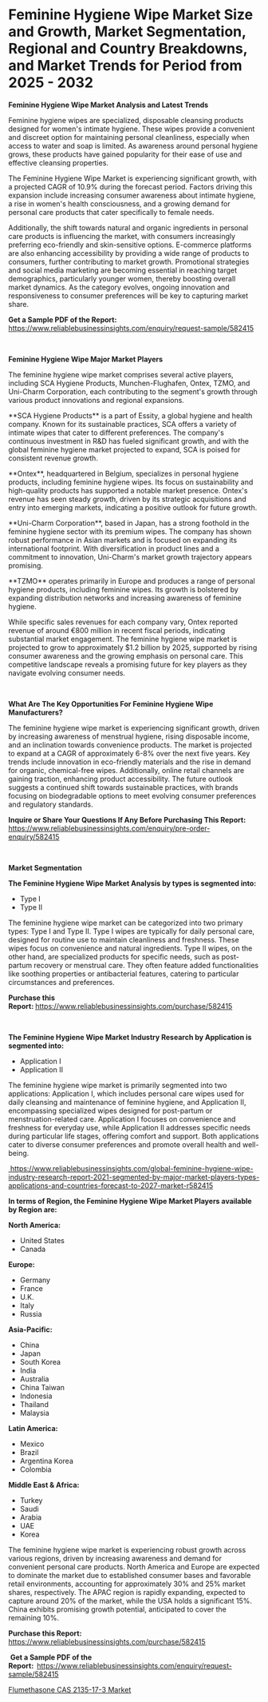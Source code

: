 <p><h1>Feminine Hygiene Wipe Market Size and Growth, Market Segmentation, Regional and Country Breakdowns, and Market Trends for Period from 2025 -  2032</h1></p><p><strong>Feminine Hygiene Wipe Market Analysis and Latest Trends</strong></p>
<p><p>Feminine hygiene wipes are specialized, disposable cleansing products designed for women's intimate hygiene. These wipes provide a convenient and discreet option for maintaining personal cleanliness, especially when access to water and soap is limited. As awareness around personal hygiene grows, these products have gained popularity for their ease of use and effective cleansing properties.</p><p>The Feminine Hygiene Wipe Market is experiencing significant growth, with a projected CAGR of 10.9% during the forecast period. Factors driving this expansion include increasing consumer awareness about intimate hygiene, a rise in women's health consciousness, and a growing demand for personal care products that cater specifically to female needs. </p><p>Additionally, the shift towards natural and organic ingredients in personal care products is influencing the market, with consumers increasingly preferring eco-friendly and skin-sensitive options. E-commerce platforms are also enhancing accessibility by providing a wide range of products to consumers, further contributing to market growth. Promotional strategies and social media marketing are becoming essential in reaching target demographics, particularly younger women, thereby boosting overall market dynamics. As the category evolves, ongoing innovation and responsiveness to consumer preferences will be key to capturing market share.</p></p>
<p><strong>Get a Sample PDF of the Report:&nbsp;</strong> <a href="https://www.reliablebusinessinsights.com/enquiry/request-sample/582415?utm_campaign=2290&utm_medium=2&utm_source=Github&utm_content=ia&utm_term=23032025&utm_id=feminine-hygiene-wipe">https://www.reliablebusinessinsights.com/enquiry/request-sample/582415</a></p>
<p>&nbsp;</p>
<p><strong>Feminine Hygiene Wipe Major Market Players</strong></p>
<p><p>The feminine hygiene wipe market comprises several active players, including SCA Hygiene Products, Munchen-Flughafen, Ontex, TZMO, and Uni-Charm Corporation, each contributing to the segment's growth through various product innovations and regional expansions.</p><p>**SCA Hygiene Products** is a part of Essity, a global hygiene and health company. Known for its sustainable practices, SCA offers a variety of intimate wipes that cater to different preferences. The company's continuous investment in R&D has fueled significant growth, and with the global feminine hygiene market projected to expand, SCA is poised for consistent revenue growth.</p><p>**Ontex**, headquartered in Belgium, specializes in personal hygiene products, including feminine hygiene wipes. Its focus on sustainability and high-quality products has supported a notable market presence. Ontex's revenue has seen steady growth, driven by its strategic acquisitions and entry into emerging markets, indicating a positive outlook for future growth.</p><p>**Uni-Charm Corporation**, based in Japan, has a strong foothold in the feminine hygiene sector with its premium wipes. The company has shown robust performance in Asian markets and is focused on expanding its international footprint. With diversification in product lines and a commitment to innovation, Uni-Charm's market growth trajectory appears promising.</p><p>**TZMO** operates primarily in Europe and produces a range of personal hygiene products, including feminine wipes. Its growth is bolstered by expanding distribution networks and increasing awareness of feminine hygiene. </p><p>While specific sales revenues for each company vary, Ontex reported revenue of around €800 million in recent fiscal periods, indicating substantial market engagement. The feminine hygiene wipe market is projected to grow to approximately $1.2 billion by 2025, supported by rising consumer awareness and the growing emphasis on personal care. This competitive landscape reveals a promising future for key players as they navigate evolving consumer needs.</p></p>
<p>&nbsp;</p>
<p><strong>What Are The Key Opportunities For Feminine Hygiene Wipe Manufacturers?</strong></p>
<p><p>The feminine hygiene wipe market is experiencing significant growth, driven by increasing awareness of menstrual hygiene, rising disposable income, and an inclination towards convenience products. The market is projected to expand at a CAGR of approximately 6-8% over the next five years. Key trends include innovation in eco-friendly materials and the rise in demand for organic, chemical-free wipes. Additionally, online retail channels are gaining traction, enhancing product accessibility. The future outlook suggests a continued shift towards sustainable practices, with brands focusing on biodegradable options to meet evolving consumer preferences and regulatory standards.</p></p>
<p><strong>Inquire or Share Your Questions If Any Before Purchasing This Report:</strong> <a href="https://www.reliablebusinessinsights.com/enquiry/pre-order-enquiry/582415?utm_campaign=2290&utm_medium=2&utm_source=Github&utm_content=ia&utm_term=23032025&utm_id=feminine-hygiene-wipe">https://www.reliablebusinessinsights.com/enquiry/pre-order-enquiry/582415</a></p>
<p>&nbsp;</p>
<p><strong>Market Segmentation</strong></p>
<p><strong>The Feminine Hygiene Wipe Market Analysis by types is segmented into:</strong></p>
<p><ul><li>Type I</li><li>Type II</li></ul></p>
<p><p>The feminine hygiene wipe market can be categorized into two primary types: Type I and Type II. Type I wipes are typically for daily personal care, designed for routine use to maintain cleanliness and freshness. These wipes focus on convenience and natural ingredients. Type II wipes, on the other hand, are specialized products for specific needs, such as post-partum recovery or menstrual care. They often feature added functionalities like soothing properties or antibacterial features, catering to particular circumstances and preferences.</p></p>
<p><strong>Purchase this Report:&nbsp;</strong><a href="https://www.reliablebusinessinsights.com/purchase/582415?utm_campaign=2290&utm_medium=2&utm_source=Github&utm_content=ia&utm_term=23032025&utm_id=feminine-hygiene-wipe">https://www.reliablebusinessinsights.com/purchase/582415</a></p>
<p>&nbsp;</p>
<p><strong>The Feminine Hygiene Wipe Market Industry Research by Application is segmented into:</strong></p>
<p><ul><li>Application I</li><li>Application II</li></ul></p>
<p><p>The feminine hygiene wipe market is primarily segmented into two applications: Application I, which includes personal care wipes used for daily cleansing and maintenance of feminine hygiene, and Application II, encompassing specialized wipes designed for post-partum or menstruation-related care. Application I focuses on convenience and freshness for everyday use, while Application II addresses specific needs during particular life stages, offering comfort and support. Both applications cater to diverse consumer preferences and promote overall health and well-being.</p></p>
<p><a href="https://www.reliablebusinessinsights.com/global-feminine-hygiene-wipe-industry-research-report-2021-segmented-by-major-market-players-types-applications-and-countries-forecast-to-2027-market-r582415?utm_campaign=2290&utm_medium=2&utm_source=Github&utm_content=ia&utm_term=23032025&utm_id=feminine-hygiene-wipe">&nbsp;https://www.reliablebusinessinsights.com/global-feminine-hygiene-wipe-industry-research-report-2021-segmented-by-major-market-players-types-applications-and-countries-forecast-to-2027-market-r582415</a></p>
<p><strong>In terms of Region, the Feminine Hygiene Wipe Market Players available by Region are:</strong></p>
<p>
    <p> <strong> North America: </strong>
        <ul>
            <li>United States</li>
            <li>Canada</li>
        </ul>
        </p> 
    <p> <strong> Europe: </strong>
        <ul>
            <li>Germany</li>
            <li>France</li>
            <li>U.K.</li>
            <li>Italy</li>
            <li>Russia</li>
        </ul>
        </p> 
    <p> <strong> Asia-Pacific: </strong>
        <ul>
            <li>China</li>
            <li>Japan</li>
            <li>South Korea</li>
            <li>India</li>
            <li>Australia</li>
            <li>China Taiwan</li>
            <li>Indonesia</li>
            <li>Thailand</li>
            <li>Malaysia</li>
        </ul>
        </p> 
    <p> <strong> Latin America: </strong>
        <ul>
            <li>Mexico</li>
            <li>Brazil</li>
            <li>Argentina Korea</li>
            <li>Colombia</li>
        </ul>
        </p> 
    <p> <strong> Middle East & Africa: </strong>
        <ul>
            <li>Turkey</li>
            <li>Saudi</li>
            <li>Arabia</li>
            <li>UAE</li>
            <li>Korea</li>
        </ul>
    </p>
    </p>
<p><p>The feminine hygiene wipe market is experiencing robust growth across various regions, driven by increasing awareness and demand for convenient personal care products. North America and Europe are expected to dominate the market due to established consumer bases and favorable retail environments, accounting for approximately 30% and 25% market shares, respectively. The APAC region is rapidly expanding, expected to capture around 20% of the market, while the USA holds a significant 15%. China exhibits promising growth potential, anticipated to cover the remaining 10%.</p></p>
<p><strong>Purchase this Report: </strong><a href="https://www.reliablebusinessinsights.com/purchase/582415?utm_campaign=2290&utm_medium=2&utm_source=Github&utm_content=ia&utm_term=23032025&utm_id=feminine-hygiene-wipe">https://www.reliablebusinessinsights.com/purchase/582415</a></p>
<p>&nbsp;<strong>Get a Sample PDF of the Report:&nbsp;&nbsp;</strong><a href="https://www.reliablebusinessinsights.com/enquiry/request-sample/582415?utm_campaign=2290&utm_medium=2&utm_source=Github&utm_content=ia&utm_term=23032025&utm_id=feminine-hygiene-wipe">https://www.reliablebusinessinsights.com/enquiry/request-sample/582415</a></p>
<p><strong></strong></p>
<p><p><a href="https://github.com/klindsey95/Market-Research-Report-List-1/blob/main/flumethasone-cas-2135-17-3-market.md?utm_campaign=2290&utm_medium=2&utm_source=Github&utm_content=ia&utm_term=23032025&utm_id=feminine-hygiene-wipe">Flumethasone CAS 2135-17-3 Market</a></p></p>